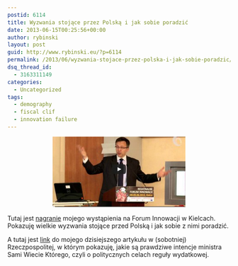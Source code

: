 ```yaml
---
postid: 6114
title: Wyzwania stojące przez Polską i jak sobie poradzić
date: 2013-06-15T00:25:56+00:00
author: rybinski
layout: post
guid: http://www.rybinski.eu/?p=6114
permalink: /2013/06/wyzwania-stojace-przez-polska-i-jak-sobie-poradzic/
dsq_thread_id:
  - 3163311149
categories:
  - Uncategorized
tags:
  - demography
  - fiscal clif
  - innovation failure
---
```

<p style="text-align: center;">
  <a href="/uploads/2013/06/Kielce.jpg"><img class="wp-image-6115 aligncenter" title="Kielce" src="/uploads/2013/06/Kielce-300x159.jpg" alt="" width="300" height="159" /></a>
</p>

Tutaj jest [nagranie](http://www.wykop.pl/link/1554115/prof-rybinski-o-prawdziwej-sytuacji-polskiej-gospodarki-bez-polityki/) mojego wystąpienia na Forum Innowacji w Kielcach. Pokazuję wielkie wyzwania stojące przed Polską i jak sobie z nimi poradzić.

A tutaj jest [link](http://www.rp.pl/artykul/9133,1019808.html) do mojego dzisiejszego artykułu w (sobotniej) Rzeczpospolitej, w którym pokazuję, jakie są prawdziwe intencje ministra Sami Wiecie Którego, czyli o politycznych celach reguły wydatkowej.

 
